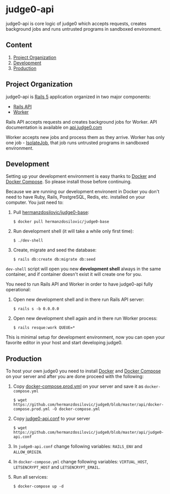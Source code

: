 # judge0-api

judge0-api is core logic of judge0 which accepts requests, creates background jobs and runs untrusted programs in sandboxed environment.

## Content

1. [Project Organization](#project-organization)
2. [Development](#development)
3. [Production](#production)

## Project Organization

judge0-api is [Rails 5](http://weblog.rubyonrails.org/2016/6/30/Rails-5-0-final/) application organized in two major components:

* [Rails API](https://github.com/rails-api/rails-api)
* [Worker](https://github.com/resque/resque)

Rails API accepts requests and creates background jobs for Worker. API documentation is available on [api.judge0.com](http://api.judge0.com)

Worker accepts new jobs and process them as they arrive. Worker has only one job - [IsolateJob](https://github.com/hermanzdosilovic/judge0/blob/master/api/app/jobs/isolate_job.rb), that job runs untrusted programs in sandboxed environment.

## Development

Setting up your development environment is easy thanks to [Docker](https://docs.docker.com/) and [Docker Compose](https://docs.docker.com/compose/). So please install those before continuing.

Because we are running our development environent in Docker you don't need to have Ruby, Rails, PostgreSQL, Redis, etc. installed on your computer. You just need to:

1. Pull [hermanzdosilovic/judge0-base](https://hub.docker.com/r/hermanzdosilovic/judge0-base/):
    ```
    $ docker pull hermanzdosilovic/judge0-base
    ```

2. Run development shell (it will take a while only first time):
    ```
    $ ./dev-shell
    ```
3. Create, migrate and seed the database:
    ```
    $ rails db:create db:migrate db:seed
    ```

`dev-shell` script will open you new **development shell** always in the same container, and if container doesn't exist it will create one for you.

You need to run Rails API and Worker in order to have judge0-api fully operational:

1. Open new development shell and in there run Rails API server:
      ```
      $ rails s -b 0.0.0.0
      ```

2. Open new development shell again and in there run Worker process:
      ```
      $ rails resque:work QUEUE=*
      ```

This is minimal setup for development environment, now you can open your favorite editor in your host and start developing judge0.

## Production

To host your own judge0 you need to install [Docker](https://docs.docker.com/) and [Docker Compose](https://docs.docker.com/compose/) on your server and after you are done proceed with the following:

1. Copy [docker-compose.prod.yml](https://github.com/hermanzdosilovic/judge0/blob/master/api/docker-compose.prod.yml) on your server and save it as `docker-compose.yml`
      ```
      $ wget https://github.com/hermanzdosilovic/judge0/blob/master/api/docker-compose.prod.yml -O docker-compose.yml
      ```

2. Copy [judge0-api.conf](https://github.com/hermanzdosilovic/judge0/blob/master/api/judge0-api.conf) to your server
      ```
      $ wget https://github.com/hermanzdosilovic/judge0/blob/master/api/judge0-api.conf
      ```

3. In `judge0-api.conf` change following variables: `RAILS_ENV` and `ALLOW_ORIGIN`.
4. In `docker-compose.yml` change following variables: `VIRTUAL_HOST`, `LETSENCRYPT_HOST` and `LETSENCRYPT_EMAIL`.
5. Run all services:
      ```
      $ docker-compose up -d
      ```
